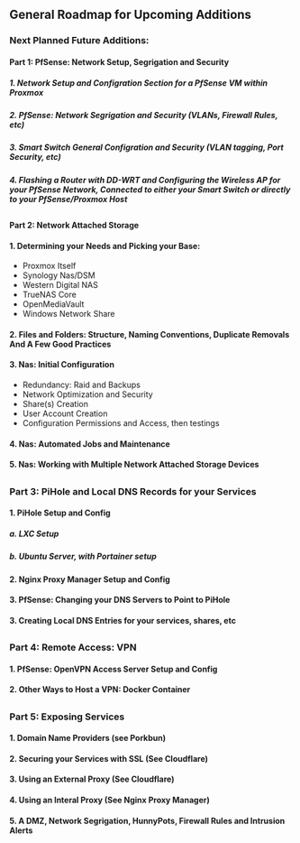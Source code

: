 ## General Roadmap for Upcoming Additions

### Next Planned Future Additions: 

#### Part 1: PfSense: Network Setup, Segrigation and Security

##### 1. Network Setup and Configration Section for a PfSense VM within Proxmox 

##### 2. PfSense: Network Segrigation and Security (VLANs, Firewall Rules, etc) 

##### 3. Smart Switch General Configration and Security (VLAN tagging, Port Security, etc) 

##### 4. Flashing a Router with DD-WRT  and Configuring the Wireless AP for your PfSense Network, Connected to either your Smart Switch or directly to your PfSense/Proxmox Host 

## 

#### Part 2: Network Attached Storage

#### 1. Determining your Needs and Picking your Base:

* Proxmox Itself
* Synology Nas/DSM 
* Western Digital NAS
* TrueNAS Core
* OpenMediaVault
* Windows Network Share 

#### 2. Files and Folders: Structure, Naming Conventions, Duplicate Removals And A Few Good Practices  

#### 3. Nas: Initial Configuration

* Redundancy: Raid and Backups
* Network Optimization and Security
* Share(s) Creation 
* User Account Creation
* Configuration Permissions and Access, then testings

#### 4. Nas: Automated Jobs and Maintenance 

#### 5. Nas: Working with Multiple Network Attached Storage Devices

##

### Part 3: PiHole and Local DNS Records for your Services

#### 1. PiHole Setup and Config

##### a. LXC Setup

##### b. Ubuntu Server, with Portainer setup 

#### 2. Nginx Proxy Manager Setup and Config 

#### 3. PfSense: Changing your DNS Servers to Point to PiHole

#### 3. Creating Local DNS Entries for your services, shares, etc 

##

### Part 4: Remote Access: VPN  

#### 1. PfSense: OpenVPN Access Server Setup and Config 

#### 2. Other Ways to Host a VPN: Docker Container 

##

### Part 5: Exposing Services

#### 1. Domain Name Providers (see Porkbun) 

#### 2. Securing your Services with SSL (See Cloudflare) 

#### 3. Using an External Proxy (See Cloudflare) 

#### 4. Using an Interal Proxy (See Nginx Proxy Manager) 

#### 5. A DMZ, Network Segrigation, HunnyPots, Firewall Rules and Intrusion Alerts 
